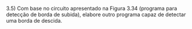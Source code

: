 3.5) Com base no circuito apresentado na Figura 3.34 (programa para detecção de borda de subida), elabore outro programa capaz de detectar uma borda de descida.